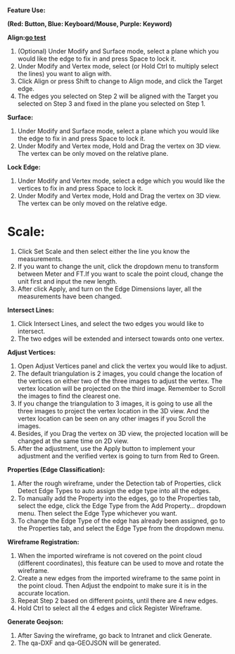 **Feature Use:**

**\(Red: Button, Blue: Keyboard/Mouse, Purple: Keyword\)**

**Align:[go test](#Scale)**

1. \(Optional\) Under Modify and Surface mode, select a plane which you would like the edge to fix in and press Space to lock it.
2. Under Modify and Vertex mode, select \(or Hold Ctrl to multiply select the lines\) you want to align with.
3. Click Align or press Shift to change to Align mode, and click the Target edge.
4. The edges you selected on Step 2 will be aligned with the Target you selected on Step 3 and fixed in the plane you selected on Step 1.

**Surface:**

1. Under Modify and Surface mode, select a plane which you would like the edge to fix in and press Space to lock it.
2. Under Modify and Vertex mode, Hold and Drag the vertex on 3D view. The vertex can be only moved on the relative plane.

**Lock Edge:**

1. Under Modify and Vertex mode, select a edge which you would like the vertices to fix in and press Space to lock it.
2. Under Modify and Vertex mode, Hold and Drag the vertex on 3D view. The vertex can be only moved on the relative edge.

# **Scale:**

1. Click Set Scale and then select either the line you know the measurements.
2. If you want to change the unit, click the dropdown menu to transform between Meter and FT.If you want to scale the point cloud, change the unit first and input the new length.
3. After click Apply, and turn on the Edge Dimensions layer, all the measurements have been changed.

**Intersect Lines:**

1. Click Intersect Lines, and select the two edges you would like to intersect.
2. The two edges will be extended and intersect towards onto one vertex.

**Adjust Vertices:**

1. Open Adjust Vertices panel and click the vertex you would like to adjust.
2. The default triangulation is 2 images, you could change the location of the vertices on either two of the three images to adjust the vertex. The vertex location will be projected on the third image. Remember to Scroll the images to find the clearest one.
3. If you change the triangulation to 3 images, it is going to use all the three images to project the vertex location in the 3D view. And the vertex location can be seen on any other images if you Scroll the images.
4. Besides, if you Drag the vertex on 3D view, the projected location will be changed at the same time on 2D view.
5. After the adjustment, use the Apply button to implement your adjustment and the verified vertex is going to turn from Red to Green.

**Properties \(Edge Classification\):**

1. After the rough wireframe, under the Detection tab of Properties, click Detect Edge Types to auto assign the edge type into all the edges.
2. To manually add the Property into the edges, go to the Properties tab, select the edge, click the Edge Type from the Add Property… dropdown menu. Then select the Edge Type whichever you want.
3. To change the Edge Type of the edge has already been assigned, go to the Properties tab, and select the Edge Type from the dropdown menu.

**Wireframe Registration:**

1. When the imported wireframe is not covered on the point cloud \(different coordinates\), this feature can be used to move and rotate the wireframe.
2. Create a new edges from the imported wireframe to the same point in the point cloud. Then Adjust the endpoint to make sure it is in the accurate location.
3. Repeat Step 2 based on different points, until there are 4 new edges.
4. Hold Ctrl to select all the 4 edges and click Register Wireframe.

**Generate Geojson:**

1. After Saving the wireframe, go back to Intranet and click Generate.
2. The qa-DXF and qa-GEOJSON will be generated.



